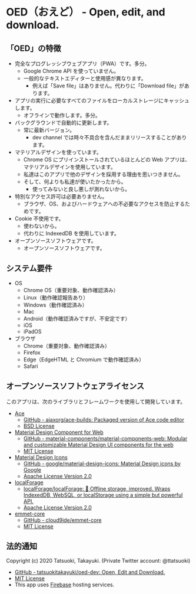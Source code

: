 # OED（おえど） - Open, edit, and download.

## 「OED」の特徴

- 完全なプログレッシブウェブアプリ（PWA）です。多分。
    - Google Chrome API を使っていません。
    - 一般的なテキストエディターと使用感が異なります。
        - 例えば「Save file」はありません。代わりに「Download file」があります。
- アプリの実行に必要なすべてのファイルをローカルストレージにキャッシュします。
    - オフラインで動作します。多分。
- バックグラウンドで自動的に更新します。
    - 常に最新バージョン。
        - dev channel では時々不具合を含んだままリリースすることがあります。
- マテリアルデザインを使っています。
    - Chrome OS にプリインストールされているほとんどの Web アプリは、マテリアルデザインを使用しています。
    - 私達はこのアプリで他のデザインを採用する理由を思いつきません。
    - そして、何よりも私達が使いたかったから。
        - 使ってみないと良し悪しが測れないから。
- 特別なアクセス許可は必要ありません。
    - ブラウザ、OS、およびハードウェアへの不必要なアクセスを防止するためです。
- Cookie 不使用です。
    - 使わないから。
    - 代わりに IndexedDB を使用しています。
- オープンソースソフトウェアです。
    - オープンソースソフトウェアです。

## システム要件

- OS
    - Chrome OS（重要対象、動作確認済み）
    - Linux（動作確認報告あり）
    - Windows（動作確認済み）
    - Mac
    - Android（動作確認済みですが、不安定です）
    - iOS
    - iPadOS
- ブラウザ
    - Chrome（重要対象、動作確認済み）
    - Firefox
    - Edge（EdgeHTML と Chromium で動作確認済み）
    - Safari

## オープンソースソフトウェアライセンス

このアプリは、次のライブラリとフレームワークを使用して開発しています。

- [Ace](https://ace.c9.io/)
    - [GitHub - ajaxorg/ace-builds: Packaged version of Ace code editor](https://github.com/ajaxorg/ace-builds/)
    - [BSD License](https://github.com/ajaxorg/ace-builds/blob/master/LICENSE)
- [Material Design Component for Web](https://material.io/develop/web/)
    - [GitHub - material-components/material-components-web: Modular and customizable Material Design UI components for the web](https://github.com/material-components/material-components-web)
    - [MIT License](https://github.com/material-components/material-components-web/blob/master/LICENSE)
- [Material Design Icons](https://google.github.io/material-design-icons/)
    - [GitHub - google/material-design-icons: Material Design icons by Google](https://github.com/google/material-design-icons)
    - [Apache License Version 2.0](https://github.com/google/material-design-icons/blob/master/LICENSE)
- [localForage](https://localforage.github.io/localForage/)
    - [localForage/localForage: 💾 Offline storage, improved. Wraps IndexedDB, WebSQL, or localStorage using a simple but powerful API.](https://github.com/localForage/localForage)
    - [Apache License Version 2.0](https://github.com/localForage/localForage/blob/master/LICENSE)
- [emmet-core](https://github.com/cloud9ide/emmet-core)
    - [GitHub - cloud9ide/emmet-core](https://github.com/cloud9ide/emmet-core)
    - [MIT License](https://github.com/cloud9ide/emmet-core/blob/master/LICENSE)

## 法的通知

Copyright (c) 2020 Tatsuoki, Takayuki.
(Private Twitter account: @ttatsuoki)
- [GitHub - tatsuokitakayuki/oed-dev: Open, Edit and Download.](https://github.com/tatsuokitakayuki/oed-dev)
- [MIT License](https://github.com/tatsuokitakayuki/oed-dev/blob/master/LICENSE)
- This app uses [Firebase](https://firebase.google.com/) hosting services.
